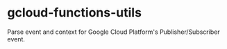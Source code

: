 # gcloud-functions-utils
Parse event and context for Google Cloud Platform's Publisher/Subscriber event.
